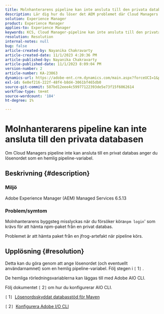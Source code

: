 ```yaml
---
title: Molnhanterarens pipeline kan inte ansluta till den privata databasen
description: Lär dig hur du löser det AEM problemet där Cloud Managers pipeline inte kan ansluta till en privat databas.
solution: Experience Manager
product: Experience Manager
applies-to: Experience Manager
keywords: KCS, Cloud Manager-pipeline kan inte ansluta till den privata databasen, AEM Managed Services 6.5.13, hemlig pipeline-variabel, Adobe AIO CLI
resolution: Resolution
internal-notes: null
bug: false
article-created-by: Nayanika Chakravarty
article-created-date: 11/1/2023 4:20:36 PM
article-published-by: Nayanika Chakravarty
article-published-date: 11/1/2023 8:09:04 PM
version-number: 2
article-number: KA-23063
dynamics-url: https://adobe-ent.crm.dynamics.com/main.aspx?forceUCI=1&pagetype=entityrecord&etn=knowledgearticle&id=1771a694-d278-ee11-8179-6045bd0065f9
exl-id: 6e0ef216-222f-48f4-b8d4-3061bf465db0
source-git-commit: 587bd12eee4c59977122393de5e73f15f6062614
workflow-type: tm+mt
source-wordcount: '184'
ht-degree: 1%

---
```


# Molnhanterarens pipeline kan inte ansluta till den privata databasen


Om Cloud Managers pipeline inte kan ansluta till en privat databas anger du lösenordet som en hemlig pipeline-variabel.



## Beskrivning {#description}


### Miljö

Adobe Experience Manager (AEM) Managed Services 6.5.13

### Problem/symtom

Molnhanterarens byggsteg misslyckas när du försöker köra`npm login`&#39; som krävs för att hämta npm-paket från en privat databas.

Problemet är att hämta paket från en jfrog-artefakt när pipeline körs.


## Upplösning {#resolution}


Detta kan du göra genom att ange lösenordet (och eventuellt användarnamnet) som en hemlig pipeline-variabel. Följ stegen i `[` 1`]` .

De hemliga rörledningsvariablerna kan läggas till med Adobe AIO CLI.

Följ dokumentet `[` 2`]`  om hur du konfigurerar AIO CLI.

`[` 1`]`  [Lösenordsskyddat databasstöd för Maven](https://experienceleague.adobe.com/docs/experience-manager-cloud-service/content/implementing/using-cloud-manager/create-application-project/setting-up-project.html?lang=en#password-protected-maven-repositories)

`[` 2`]`  [Konfigurera Adobe I/O CLI](https://experienceleague.adobe.com/docs/experience-manager-learn/cloud-service/local-development-environment-set-up/development-tools.html?lang=en#aio-cli)
